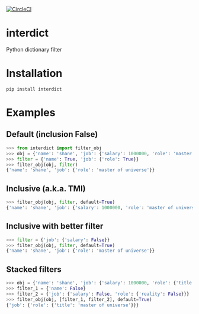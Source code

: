 [![CircleCI](https://circleci.com/gh/whardier/interdict.svg?style=svg)](https://circleci.com/gh/whardier/interdict)

# interdict
Python dictionary filter

# Installation

`pip install interdict`

# Examples

## Default (inclusion False)

```python
>>> from interdict import filter_obj
>>> obj = {'name': 'shane', 'job': {'salary': 1000000, 'role': 'master of universe'}}
>>> filter = {'name': True, 'job': {'role': True}}
>>> filter_obj(obj, filter)
{'name': 'shane', 'job': {'role': 'master of universe'}}
```

## Inclusive (a.k.a. TMI)

```python
>>> filter_obj(obj, filter, default=True)
{'name': 'shane', 'job': {'salary': 1000000, 'role': 'master of universe'}}
```

## Inclusive with better filter

```python
>>> filter = {'job': {'salary': False}}
>>> filter_obj(obj, filter, default=True)
{'name': 'shane', 'job': {'role': 'master of universe'}}
```

## Stacked filters

```python
>>> obj = {'name': 'shane', 'job': {'salary': 1000000, 'role': {'title': 'master of universe', 'reality': 'dumpster fire starter'}}}
>>> filter_1 = {'name': False}
>>> filter_2 = {'job': {'salary': False, 'role': {'reality': False}}}
>>> filter_obj(obj, [filter_1, filter_2], default=True)
{'job': {'role': {'title': 'master of universe'}}}
```
